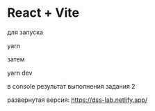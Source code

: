 # React + Vite

для запуска

yarn

затем

yarn dev

в console результат выполнения задания 2

развернутая версия: https://dss-lab.netlify.app/
